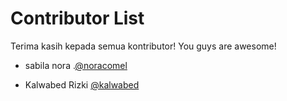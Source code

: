# Contributor List
Terima kasih kepada semua kontributor! You guys are awesome! <ph-heart/>

<!-- Format: [NAMA] [@USERNAME GITHUB](LINK GITHUB PROFILE) -->

- sabila nora .[@noracomel](http://github.com/noracomel)

- Kalwabed Rizki [@kalwabed](https://github.com/kalwabed)

